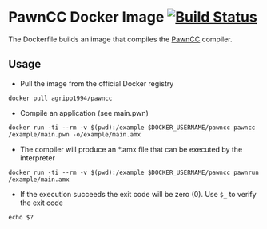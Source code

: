 PawnCC Docker Image [![Build Status](https://travis-ci.org/agrippa1994/pawncc.svg?branch=master)](https://travis-ci.org/agrippa1994/pawncc)
=====================

The Dockerfile builds an image that compiles the [PawnCC](https://github.com/compuphase/pawn) compiler.

Usage
-------
* Pull the image from the official Docker registry
```
docker pull agripp1994/pawncc
```
* Compile an application (see main.pwn)
```
docker run -ti --rm -v $(pwd):/example $DOCKER_USERNAME/pawncc pawncc /example/main.pwn -o/example/main.amx
```
* The compiler will produce an *.amx file that can be executed by the interpreter
```
docker run -ti --rm -v $(pwd):/example $DOCKER_USERNAME/pawncc pawnrun /example/main.amx
```
* If the execution succeeds the exit code will be zero (0). Use ```$_``` to verify the exit code
```
echo $? 
```
